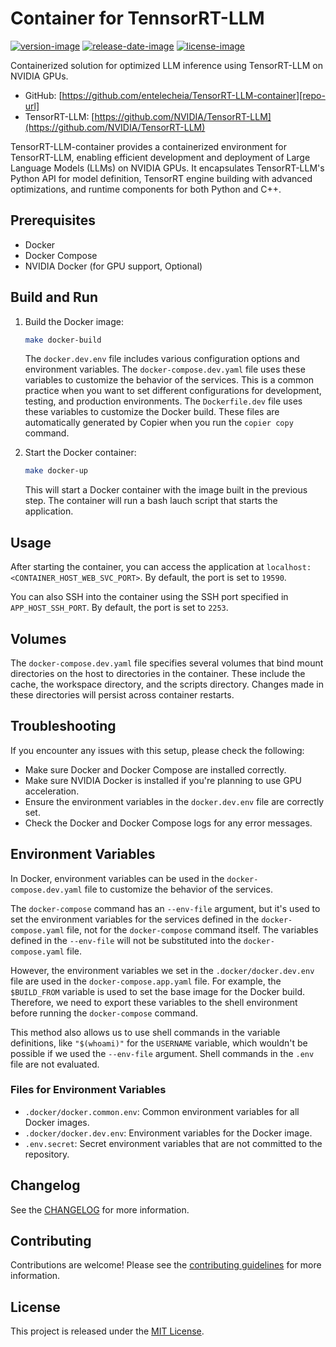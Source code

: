 # Container for TennsorRT-LLM

[![version-image]][release-url]
[![release-date-image]][release-url]
[![license-image]][license-url]

Containerized solution for optimized LLM inference using TensorRT-LLM on NVIDIA GPUs.

- GitHub: [https://github.com/entelecheia/TensorRT-LLM-container][repo-url]
- TensorRT-LLM: [https://github.com/NVIDIA/TensorRT-LLM](https://github.com/NVIDIA/TensorRT-LLM)

TensorRT-LLM-container provides a containerized environment for TensorRT-LLM, enabling efficient development and deployment of Large Language Models (LLMs) on NVIDIA GPUs. It encapsulates TensorRT-LLM's Python API for model definition, TensorRT engine building with advanced optimizations, and runtime components for both Python and C++.

## Prerequisites

- Docker
- Docker Compose
- NVIDIA Docker (for GPU support, Optional)

## Build and Run

1. Build the Docker image:

   ```bash
   make docker-build
   ```

   The `docker.dev.env` file includes various configuration options and environment variables. The `docker-compose.dev.yaml` file uses these variables to customize the behavior of the services. This is a common practice when you want to set different configurations for development, testing, and production environments. The `Dockerfile.dev` file uses these variables to customize the Docker build. These files are automatically generated by Copier when you run the `copier copy` command.

2. Start the Docker container:

   ```bash
   make docker-up
   ```

   This will start a Docker container with the image built in the previous step. The container will run a bash lauch script that starts the application.

## Usage

After starting the container, you can access the application at `localhost:<CONTAINER_HOST_WEB_SVC_PORT>`. By default, the port is set to `19590`.

You can also SSH into the container using the SSH port specified in `APP_HOST_SSH_PORT`. By default, the port is set to `2253`.

## Volumes

The `docker-compose.dev.yaml` file specifies several volumes that bind mount directories on the host to directories in the container. These include the cache, the workspace directory, and the scripts directory. Changes made in these directories will persist across container restarts.

## Troubleshooting

If you encounter any issues with this setup, please check the following:

- Make sure Docker and Docker Compose are installed correctly.
- Make sure NVIDIA Docker is installed if you're planning to use GPU acceleration.
- Ensure the environment variables in the `docker.dev.env` file are correctly set.
- Check the Docker and Docker Compose logs for any error messages.

## Environment Variables

In Docker, environment variables can be used in the `docker-compose.dev.yaml` file to customize the behavior of the services.

The `docker-compose` command has an `--env-file` argument, but it's used to set the environment variables for the services defined in the `docker-compose.yaml` file, not for the `docker-compose` command itself. The variables defined in the `--env-file` will not be substituted into the `docker-compose.yaml` file.

However, the environment variables we set in the `.docker/docker.dev.env` file are used in the `docker-compose.app.yaml` file. For example, the `$BUILD_FROM` variable is used to set the base image for the Docker build. Therefore, we need to export these variables to the shell environment before running the `docker-compose` command.

This method also allows us to use shell commands in the variable definitions, like `"$(whoami)"` for the `USERNAME` variable, which wouldn't be possible if we used the `--env-file` argument. Shell commands in the `.env` file are not evaluated.

### Files for Environment Variables

- `.docker/docker.common.env`: Common environment variables for all Docker images.
- `.docker/docker.dev.env`: Environment variables for the Docker image.
- `.env.secret`: Secret environment variables that are not committed to the repository.

## Changelog

See the [CHANGELOG] for more information.

## Contributing

Contributions are welcome! Please see the [contributing guidelines] for more information.

## License

This project is released under the [MIT License][license-url].
<!-- Links: -->
[license-image]: https://img.shields.io/github/license/entelecheia/TensorRT-LLM-container
[license-url]: https://github.com/entelecheia/TensorRT-LLM-container/blob/main/LICENSE
[version-image]: https://img.shields.io/github/v/release/entelecheia/TensorRT-LLM-container?sort=semver
[release-date-image]: https://img.shields.io/github/release-date/entelecheia/TensorRT-LLM-container
[release-url]: https://github.com/entelecheia/TensorRT-LLM-container/releases
[repo-url]: https://github.com/entelecheia/TensorRT-LLM-container
[changelog]: https://github.com/entelecheia/TensorRT-LLM-container/blob/main/CHANGELOG.md
[contributing guidelines]: https://github.com/entelecheia/TensorRT-LLM-container/blob/main/CONTRIBUTING.md
<!-- Links: -->
